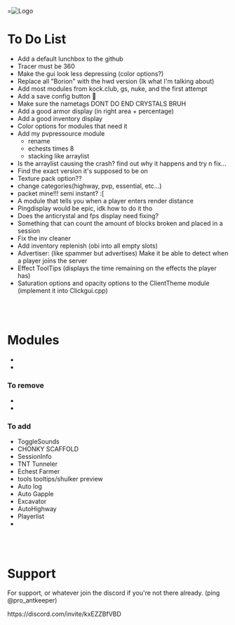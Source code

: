 =![Logo](https://cdn.discordapp.com/attachments/992610405719494768/1169306252145340476/HWD_Logo_Option_2.png?ex=659585cf&is=658310cf&hm=35ece143b62ee71d6500c5429412e8e4e0e0a7365df0c645219be14c485c2f15&)

# To Do List
- Add a default lunchbox to the github
- Tracer must be 360
- Make the gui look less depressing (color options?) 
- Replace all "Borion" with the hwd version (Ik what I'm talking about)
- Add most modules from kock.club, gs, nuke, and the first attempt
- Add a save config button 🧠
- Make sure the nametags DONT DO END CRYSTALS BRUH
- Add a good armor display (in right area + percentage)
- Add a good inventory display
- Color options for modules that need it
- Add my pvpressource module
  - rename
  - echests times 8
  - stacking like arraylist
- Is the arraylist causing the crash? find out why it happens and try n fix...
- Find the exact version it's supposed to be on
- Texture pack option??
- change categories(highway, pvp, essential, etc...)
- packet mine!!! semi instant? :[
- A module that tells you when a player enters render distance
- Pingdisplay would be epic, idk how to do it tho
- Does the anticrystal and fps display need fixing?
- Something that can count the amount of blocks broken and placed in a session
- Fix the inv cleaner
- Add inventory replenish (obi into all empty slots)
- Advertiser: (like spammer but advertises) Make it be able to detect when a player joins the server
- Effect ToolTips (displays the time remaining on the effects the player has)
- Saturation options and opacity options to the ClientTheme module (implement it into Clickgui.cpp)
<br>
<br>

# Modules
-
-
  
### To remove
-
-
  
### To add
- ToggleSounds
- CHONKY SCAFFOLD
- SessionInfo
- TNT Tunneler
- Echest Farmer
- tools tooltips/shulker preview
- Auto log
- Auto Gapple
- Excavator
- AutoHighway
- Playerlist
- 

<br>
<br>   

# Support
For support, or whatever join the discord if you're not there already. (ping @pro_antkeeper)
<p></p>https://discord.com/invite/kxEZZBfVBD
